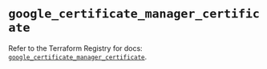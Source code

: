 # `google_certificate_manager_certificate`

Refer to the Terraform Registry for docs: [`google_certificate_manager_certificate`](https://registry.terraform.io/providers/hashicorp/google/6.15.0/docs/resources/certificate_manager_certificate).
